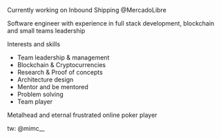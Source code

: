 Currently working on Inbound Shipping @MercadoLibre

Software engineer with experience in full stack development, blockchain and small teams leadership

Interests and skills

- Team leadership & management
- Blockchain & Cryptocurrencies
- Research & Proof of concepts
- Architecture design
- Mentor and be mentored
- Problem solving
- Team player


Metalhead and eternal frustrated online poker player

tw: @mimc__

